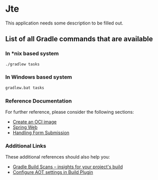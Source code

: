 # Jte
This application needs some description to be filled out.

## List of all Gradle commands that are available
### In *nix based system
```sh
./gradlew tasks
```
### In Windows based system
```sh
gradlew.bat tasks
```


### Reference Documentation
For further reference, please consider the following sections:

* [Create an OCI image](https://docs.spring.io/spring-boot/docs/3.1.3/gradle-plugin/reference/html/#build-image)
* [Spring Web](https://docs.spring.io/spring-boot/docs/3.2.1/reference/htmlsingle/index.html#web)
* [Handling Form Submission](https://spring.io/guides/gs/handling-form-submission/)

### Additional Links
These additional references should also help you:
* [Gradle Build Scans – insights for your project's build](https://scans.gradle.com#gradle)
* [Configure AOT settings in Build Plugin](https://docs.spring.io/spring-boot/docs/3.2.1/gradle-plugin/reference/htmlsingle/#aot)

